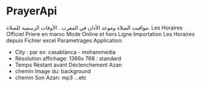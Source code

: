 # PrayerApi
مواقيت الصلاة وموعد الأذان في المغرب . الأوقات الرسمية للصلاة.
Les Horaires Officiel Priere en maroc
Mode Online et hors Ligne
Importation Les Horaires depuis Fichier excel
Parametrages Application:
  - City : par ex: casablanca - mohammedia
  - Résolution affichage: 1366x 768 : standard
  - Temps Réstant avant Déclenchement Azan
  - chemin Image du: background
  - chemin Son Azan: mp3
  ...etc
 
